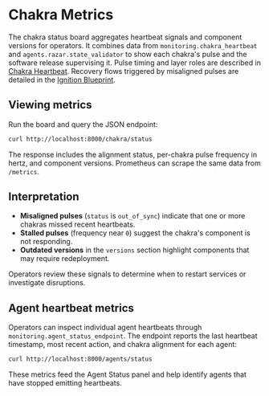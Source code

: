 # Chakra Metrics

The chakra status board aggregates heartbeat signals and component versions
for operators. It combines data from `monitoring.chakra_heartbeat` and
`agents.razar.state_validator` to show each chakra's pulse and the software
release supervising it. Pulse timing and layer roles are described in
[Chakra Heartbeat](chakra_heartbeat.md). Recovery flows triggered by misaligned
pulses are detailed in the [Ignition Blueprint](ignition_blueprint.md).

## Viewing metrics

Run the board and query the JSON endpoint:

```bash
curl http://localhost:8000/chakra/status
```

The response includes the alignment status, per-chakra pulse frequency in
hertz, and component versions. Prometheus can scrape the same data from
`/metrics`.

## Interpretation

- **Misaligned pulses** (`status` is `out_of_sync`) indicate that one or more
  chakras missed recent heartbeats.
- **Stalled pulses** (frequency near `0`) suggest the chakra's component is not
  responding.
- **Outdated versions** in the `versions` section highlight components that
  may require redeployment.

Operators review these signals to determine when to restart services or
investigate disruptions.

## Agent heartbeat metrics

Operators can inspect individual agent heartbeats through
`monitoring.agent_status_endpoint`. The endpoint reports the last heartbeat
timestamp, most recent action, and chakra alignment for each agent:

```bash
curl http://localhost:8000/agents/status
```

These metrics feed the Agent Status panel and help identify agents that have
stopped emitting heartbeats.

